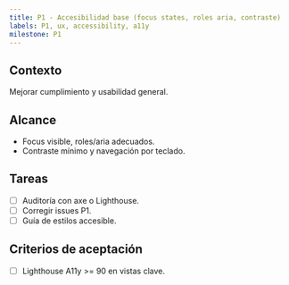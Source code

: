 ```yaml
---
title: P1 - Accesibilidad base (focus states, roles aria, contraste)
labels: P1, ux, accessibility, a11y
milestone: P1
---
```


## Contexto
Mejorar cumplimiento y usabilidad general.

## Alcance
- Focus visible, roles/aria adecuados.
- Contraste mínimo y navegación por teclado.

## Tareas
- [ ] Auditoría con axe o Lighthouse.
- [ ] Corregir issues P1.
- [ ] Guía de estilos accesible.

## Criterios de aceptación
- [ ] Lighthouse A11y >= 90 en vistas clave.
